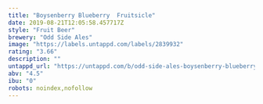 ```yaml
---
title: "Boysenberry Blueberry  Fruitsicle"
date: 2019-08-21T12:05:58.457717Z
style: "Fruit Beer"
brewery: "Odd Side Ales"
image: "https://labels.untappd.com/labels/2839932"
rating: "3.66"
description: ""
untappd_url: "https://untappd.com/b/odd-side-ales-boysenberry-blueberry-fruitsicle/2839932"
abv: "4.5"
ibu: "0"
robots: noindex,nofollow
---
```

